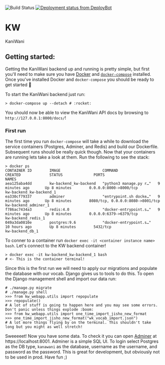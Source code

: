 ![Build Status](https://travis-ci.org/Kaniwani/KW-Backend.svg)
[![Deployment status from DeployBot](https://kaniwani.deploybot.com/badge/66802254069768/57929.svg)](http://deploybot.com)

# KW
KaniWani

## Getting started:

Getting the KaniWani backend up and running is pretty simple, but first you'll need to make sure you have [Docker]() and [`docker-compose`]() installed. Once you've installed Docker and `docker-compose` you should be ready to get started :tada:

To start the KaniWani backend just run:

```
> docker-compose up --detach # :rocket:
```

You should now be able to view the KaniWani API docs by browsing to `http://127.0.0.1:8000/docs/`! 

### First run

The first time you run `docker-compose` will take a while to download the service containers (Postgres, Adminer, and Redis) and build our Dockerfile. Subsequent runs should be really quick though. Now that your containers are running lets take a look at them. Run the following to see the stack: 

```
> docker ps
CONTAINER ID        IMAGE                   COMMAND                  CREATED             STATUS              PORTS                              NAMES
aea125aba4dd        kw-backend_kw-backend   "python3 manage.py r…"   9 minutes ago       Up 8 minutes        0.0.0.0:8000->8000/tcp             kw-backend_kw-backend_1
ea330cf79337        adminer                 "entrypoint.sh docke…"   9 minutes ago       Up 8 minutes        8080/tcp, 0.0.0.0:8080->8001/tcp   kw-backend_adminer_1
f786ac7434a3        redis:4.0               "docker-entrypoint.s…"   9 minutes ago       Up 8 minutes        0.0.0.0:6379->6379/tcp             kw-backend_redis_1
049a3da0810e        postgres:9.6            "docker-entrypoint.s…"   10 hours ago        Up 8 minutes        5432/tcp                           kw-backend_db_1
```

To conner to a container run `docker exec -it <container instance name> bash`. Let's connect to the KW backend container!

```
> docker exec -it kw-backend_kw-backend_1 bash
# <- This is the container terminal! 
```

Since this is the first run we will need to apply our migrations and populate the database with our vocab. Django gives us to tools to do this. To open the Django management shell and import our data run:

```
# ./manage.py migrate
# ./manage.py shell
>>> from kw_webapp.utils import repopulate
>>> repopulate()
# A lot of stuff is going to happen here and you may see some errors. Don't panic unless things explode :boom:
>>> from kw_webapp.utils import one_time_import_jisho_new_format
>>> one_time_import_jisho_new_format("wk_vocab_import.json")
# A lot more things flying by on the terminal. This shouldn't take long but you might as well stretch!
```

Sweeeeet! Now you have some data. To check it you can open [Adminer]() at https://localhost:8001. Adminer is a simple SQL UI. To login select Postgres as the DB type, `kanawani` as the database, username as the username, and password as the password. This is great for development, but obviously not to be used in prod. Have fun ;) 
